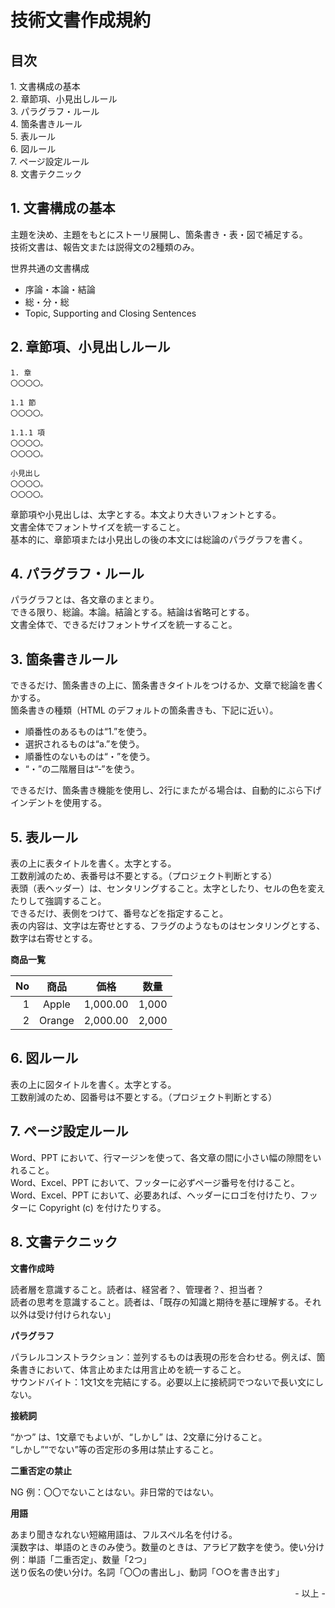 # 技術文書作成規約

## 目次

1\. 文書構成の基本<br>
2\. 章節項、小見出しルール<br>
3\. パラグラフ・ルール<br>
4\. 箇条書きルール<br>
5\. 表ルール<br>
6\. 図ルール<br>
7\. ページ設定ルール<br>
8\. 文書テクニック<br>

## 1. 文書構成の基本

主題を決め、主題をもとにストーリ展開し、箇条書き・表・図で補足する。<br>
技術文書は、報告文または説得文の2種類のみ。<br>

世界共通の文書構成

* 序論・本論・結論
* 総・分・総
* Topic, Supporting and Closing Sentences

## 2. 章節項、小見出しルール

```
1. 章
〇〇〇〇。

1.1 節
〇〇〇〇。

1.1.1 項
〇〇〇〇。
〇〇〇〇。

小見出し
〇〇〇〇。
〇〇〇〇。
```

章節項や小見出しは、太字とする。本文より大きいフォントとする。<br>
文書全体でフォントサイズを統一すること。<br>
基本的に、章節項または小見出しの後の本文には総論のパラグラフを書く。<br>

## 4. パラグラフ・ルール

パラグラフとは、各文章のまとまり。<br>
できる限り、総論。本論。結論とする。結論は省略可とする。<br>
文書全体で、できるだけフォントサイズを統一すること。<br>

## 3. 箇条書きルール

できるだけ、箇条書きの上に、箇条書きタイトルをつけるか、文章で総論を書くかする。<br>
箇条書きの種類（HTML のデフォルトの箇条書きも、下記に近い）。<br>

* 順番性のあるものは“1.”を使う。
* 選択されるものは“a.”を使う。
* 順番性のないものは“・”を使う。
* “・”の二階層目は“‐”を使う。

できるだけ、箇条書き機能を使用し、2行にまたがる場合は、自動的にぶら下げインデントを使用する。<br>

## 5. 表ルール

表の上に表タイトルを書く。太字とする。<br>
工数削減のため、表番号は不要とする。（プロジェクト判断とする）<br>
表頭（表ヘッダー）は、センタリングすること。太字としたり、セルの色を変えたりして強調すること。<br>
できるだけ、表側をつけて、番号などを指定すること。<br>
表の内容は、文字は左寄せとする、フラグのようなものはセンタリングとする、数字は右寄せとする。<br>

**商品一覧**

|<center>No</center>|<center>商品</center>|<center>価格</center>|<center>数量</center>|
|--:|:-:|--:|--:|
|1|Apple|1,000.00|1,000|
|2|Orange|2,000.00|2,000|

## 6. 図ルール

表の上に図タイトルを書く。太字とする。<br>
工数削減のため、図番号は不要とする。（プロジェクト判断とする）<br>

## 7. ページ設定ルール

Word、PPT において、行マージンを使って、各文章の間に小さい幅の隙間をいれること。<br>
Word、Excel、PPT において、フッターに必ずページ番号を付けること。<br>
Word、Excel、PPT において、必要あれば、ヘッダーにロゴを付けたり、フッターに Copyright (c) を付けたりする。<br>

## 8. 文書テクニック

**文書作成時**

読者層を意識すること。読者は、経営者？、管理者？、担当者？<br>
読者の思考を意識すること。読者は、「既存の知識と期待を基に理解する。それ以外は受け付けられない」<br>

**パラグラフ**

パラレルコンストラクション：並列するものは表現の形を合わせる。例えば、箇条書きにおいて、体言止めまたは用言止めを統一すること。<br>
サウンドバイト：1文1文を完結にする。必要以上に接続詞でつないで長い文にしない。<br>

**接続詞**

“かつ” は、1文章でもよいが、“しかし” は、2文章に分けること。<br>
“しかし”“でない”等の否定形の多用は禁止すること。<br>

**二重否定の禁止**

NG 例：〇〇でないことはない。非日常的ではない。<br>

**用語**

あまり聞きなれない短縮用語は、フルスペル名を付ける。<br>
漢数字は、単語のときのみ使う。数量のときは、アラビア数字を使う。使い分け例：単語「二重否定」、数量「2つ」<br>
送り仮名の使い分け。名詞「〇〇の書出し」、動詞「○○を書き出す」<br>

<div style="text-align: right;">- 以上 -</div>
